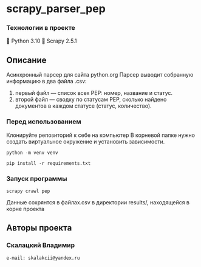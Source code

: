 # scrapy_parser_pep
### Технологии в проекте
🔹 Python 3.10
🔹 Scrapy 2.5.1

## Описание
Асинхронный парсер для сайта python.org
Парсер выводит собранную информацию в два файла .csv:
1. первый файл — список всех PEP: номер, название и статус.
2. второй файл — сводку по статусам PEP, сколько найдено документов в каждом статусе (статус, количество).

### Перед использованием
Клонируйте репозиторий к себе на компьютер 
В корневой папке нужно создать виртуальное окружение и установить зависимости.
```
python -m venv venv
```
```
pip install -r requirements.txt
```
### Запуск программы
```
scrapy crawl pep
```
Данные сохрянтся в файлах.csv в директории results/, находящейся в корне проекта

## Авторы проекта
### Скалацкий Владимир
```bash
e-mail: skalakcii@yandex.ru
```
